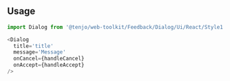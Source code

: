 ## Usage

```js
import Dialog from '@tenjo/web-toolkit/Feedback/Dialog/Ui/React/Style1'
```

```js
<Dialog
  title='title'
  message='Message'
  onCancel={handleCancel}
  onAccept={handleAccept}
/>
```
